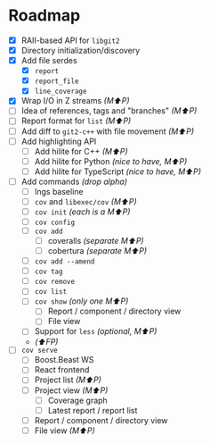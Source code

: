 # Roadmap

- [x] RAII-based API for `libgit2`
- [x] Directory initialization/discovery
- [x] Add file serdes
  - [x] `report`
  - [x] `report_file`
  - [x] `line_coverage`
- [x] Wrap I/O in Z streams _(M⬆️P)_
- [ ] Idea of references, tags and "branches" _(M⬆️P)_
- [ ] Report format for `list` _(M⬆️P)_
- [ ] Add diff to `git2-c++` with file movement _(M⬆️P)_
- [ ] Add highlighting API
  - [ ] Add hilite for C++ _(M⬆️P)_
  - [ ] Add hilite for Python _(nice to have, M⬆️P)_
  - [ ] Add hilite for TypeScript _(nice to have, M⬆️P)_
- [ ] Add commands _(drop alpha)_
  - [ ] lngs baseline
  - [ ] `cov` and `libexec/cov` _(M⬆️P)_
  - [ ] `cov init` _(each is a M⬆️P)_
  - [ ] `cov config`
  - [ ] `cov add`
    - [ ] coveralls _(separate M⬆️P)_
    - [ ] cobertura _(separate M⬆️P)_
  - [ ] `cov add --amend`
  - [ ] `cov tag`
  - [ ] `cov remove`
  - [ ] `cov list`
  - [ ] `cov show` _(only one M⬆️P)_
    - [ ] Report / component / directory view
    - [ ] File view
  - [ ] Support for `less` _(optional, M⬆️P)_
  - _(⬆️FP)_
- [ ] `cov serve`
  - [ ] Boost.Beast WS
  - [ ] React frontend
  - [ ] Project list _(M⬆️P)_
  - [ ] Project view _(M⬆️P)_
    - [ ] Coverage graph
    - [ ] Latest report / report list
  - [ ] Report / component / directory view
  - [ ] File view _(M⬆️P)_
